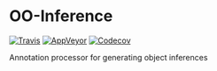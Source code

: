 # OO-Inference

[![Travis](https://travis-ci.org/pragmatic-objects/oo-inference.svg?branch=master)](https://travis-ci.org/pragmatic-objects/oo-inference)
[![AppVeyor](https://ci.appveyor.com/api/projects/status/0qvup376hvsg571m?svg=true)](https://ci.appveyor.com/project/skapral/oo-inference)
[![Codecov](https://codecov.io/gh/pragmatic-objects/oo-inference/branch/master/graph/badge.svg)](https://codecov.io/gh/pragmatic-objects/oo-inference)

Annotation processor for generating object inferences
